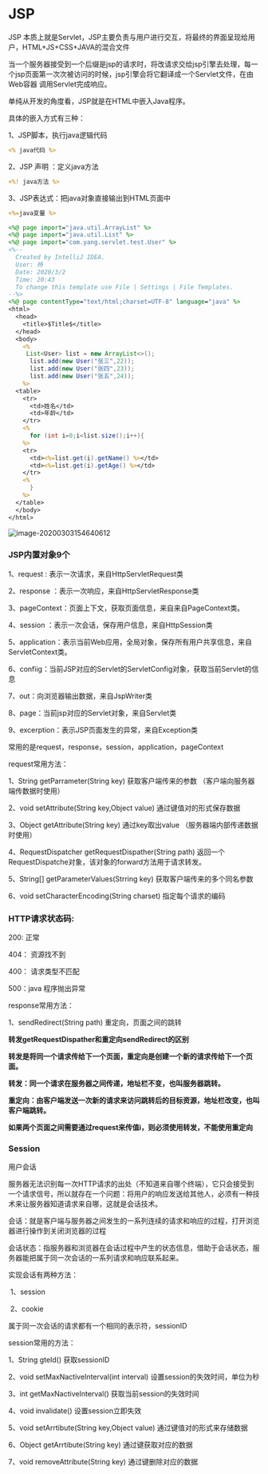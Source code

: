 # JSP

JSP 本质上就是Servlet，JSP主要负责与用户进行交互，将最终的界面呈现给用户，HTML+JS+CSS+JAVA的混合文件

当一个服务器接受到一个后缀是jsp的请求时，将改请求交给jsp引擎去处理，每一个jsp页面第一次次被访问的时候，jsp引擎会将它翻译成一个Servlet文件，在由Web容器 调用Servlet完成响应。

单纯从开发的角度看，JSP就是在HTML中嵌入Java程序。

具体的嵌入方式有三种：

1、JSP脚本，执行java逻辑代码

```jsp
<% java代码 %>
```

2、JSP 声明 ：定义java方法

```jsp
<%! java方法 %>
```

3、JSP表达式：把java对象直接输出到HTML页面中

```jsp
<%=java变量 %>
```

```jsp
<%@ page import="java.util.ArrayList" %>
<%@ page import="java.util.List" %>
<%@ page import="com.yang.servlet.test.User" %>
<%--
  Created by IntelliJ IDEA.
  User: 杨
  Date: 2020/3/2
  Time: 20:43
  To change this template use File | Settings | File Templates.
--%>
<%@ page contentType="text/html;charset=UTF-8" language="java" %>
<html>
  <head>
    <title>$Title$</title>
  </head>
  <body>
    <%
     List<User> list = new ArrayList<>();
      list.add(new User("张三",22));
      list.add(new User("张四",23));
      list.add(new User("张五",24));
    %>
  <table>
    <tr>
      <td>姓名</td>
      <td>年龄</td>
    </tr>
    <%
      for (int i=0;i<list.size();i++){
    %>
    <tr>
      <td><%=list.get(i).getName() %></td>
      <td><%=list.get(i).getAge() %></td>
    </tr>
    <%
      }
    %>
  </table>
  </body>
</html>


```

![image-20200303154640612](E:\笔记\img\image-20200303154640612.png)



### JSP内置对象9个

1、request : 表示一次请求，来自HttpServletRequest类

2、response ：表示一次响应，来自HttpServletResponse类

3、pageContext：页面上下文，获取页面信息，来自来自PageContext类。

4、session ：表示一次会话，保存用户信息，来自HttpSession类

5、application：表示当前Web应用，全局对象，保存所有用户共享信息，来自ServletContext类。

6、confiig：当前JSP对应的Servlet的ServletConfig对象，获取当前Servlet的信息

7、out：向浏览器输出数据，来自JspWriter类

8、page：当前jsp对应的Servlet对象，来自Servlet类

9、excerption：表示JSP页面发生的异常，来自Exception类

常用的是request，response，session，application，pageContext



request常用方法：

1、String getParrameter(String key) 	获取客户端传来的参数 （客户端向服务器端传数据时使用）

2、void setAttribute(String key,Object value)	通过键值对的形式保存数据

3、Object getAttribute(String key)	通过key取出value  （服务器端内部传递数据时使用）

4、RequestDispatcher getRequestDispather(String path)   返回一个RequestDispatche对象，该对象的forward方法用于请求转发。

5、String[] getParameterValues(Strring key)	获取客户端传来的多个同名参数

6、void setCharacterEncoding(String charset)	指定每个请求的编码



### HTTP请求状态码:

200:	正常

404： 资源找不到

400： 请求类型不匹配

500：java 程序抛出异常



response常用方法：

1、sendRedirect(String path)  重定向，页面之间的跳转

**转发getRequestDispather和重定向sendRedirect的区别**

**转发是将同一个请求传给下一个页面，重定向是创建一个新的请求传给下一个页面。**

**转发：同一个请求在服务器之间传递，地址栏不变，也叫服务器跳转。**

**重定向：由客户端发送一次新的请求来访问跳转后的目标资源，地址栏改变，也叫客户端跳转。**

**如果两个页面之间需要通过request来传值i，则必须使用转发，不能使用重定向**



### Session

用户会话

服务器无法识别每一次HTTP请求的出处（不知道来自哪个终端），它只会接受到一个请求信号，所以就存在一个问题：将用户的响应发送给其他人，必须有一种技术来让服务器知道请求来自哪，这就是会话技术。

会话：就是客户端与服务器之间发生的一系列连续的请求和响应的过程，打开浏览器进行操作到关闭浏览器的过程

会话状态：指服务器和浏览器在会话过程中产生的状态信息，借助于会话状态，服务器能把属于同一次会话的一系列请求和响应联系起来。

实现会话有两种方法：

​	1、session

​	2、cookie

属于同一次会话的请求都有一个相同的表示符，sessionID

session常用的方法：

1、String gteId()  获取sessionID

2、void  setMaxNactiveInterval(int interval)  	设置session的失效时间，单位为秒

3、int  getMaxNactiveInterval()	获取当前session的失效时间

4、void  invalidate()	设置session立即失效

5、void setArrtibute(String key,Object value)	通过键值对的形式来存储数据

6、Object  getArrtibute(String key)   通过键获取对应的数据

7、void  removeAttribute(String key) 	通过键删除对应的数据


